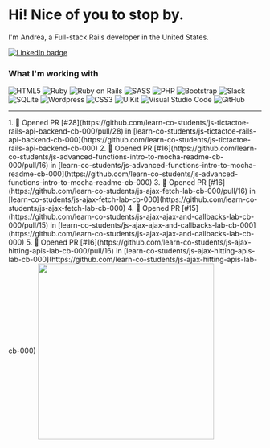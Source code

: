 # Hi! Nice of you to stop by.

I'm Andrea, a Full-stack Rails developer in the United States.

<a href="https://linkedin.com/in/andrea-jasper" target="blank"><img align="center" src="https://img.shields.io/badge/LinkedIn-0077B5?style=for-the-badge&logo=linkedin&logoColor=white" alt="LinkedIn badge" /></a>

### What I'm working with
<img alt="HTML5" src="https://img.shields.io/badge/-HTML5-E34F26?style=flat-square&logo=html5&logoColor=white" /> <img alt="Ruby" src="https://img.shields.io/badge/-RUBY-CC342D?style=flat-square&logo=ruby&logoColor=white" />  <img alt="Ruby on Rails" src="https://img.shields.io/badge/-RUBY_ON_RAILS-CC0000?style=flat-square&logo=ruby-on-rails&logoColor=white" /> <img alt="SASS" src="https://img.shields.io/badge/-SASS-CC6699?style=flat-square&logo=sass&logoColor=white" /> <img alt="PHP" src="https://img.shields.io/badge/-PHP-777BB4?style=flat-square&logo=php&logoColor=white" /> <img alt="Bootstrap" src="https://img.shields.io/badge/-BOOTSTRAP-7952B3?style=flat-square&logo=bootstrap&logoColor=white" /> <img alt="Slack" src="https://img.shields.io/badge/-SLACK-4A154B?style=flat-square&logo=slack&logoColor=white" /> <img alt="SQLite" src="https://img.shields.io/badge/-SQLITE-003B57?style=flat-square&logo=sqlite&logoColor=white" /> <img alt="Wordpress" src="https://img.shields.io/badge/-WORDPRESS-21759B?style=flat-square&logo=wordpress&logoColor=white" /> <img alt="CSS3" src="https://img.shields.io/badge/-CSS3-1572B6?style=flat-square&logo=css3&logoColor=white" /> <img alt="UIKit" src="https://img.shields.io/badge/-UIKIT-2396F3?style=flat-square&logo=uikit&logoColor=white" />
<img alt="Visual Studio Code" src="https://img.shields.io/badge/-VISUAL_STUDIO_CODE-2396F3?style=flat-square&logo=visual-studio-code&logoColor=white" /> <img alt="GitHub" src="https://img.shields.io/badge/-GITHUB-181717?style=flat-square&logo=github&logoColor=white" />

---

<p align=left>
  <!--<a href="https://github.com/andreajasper/github-readme-stats" title="Go to Source">-->
    <!--START_SECTION:activity-->
1. 💪 Opened PR [#28](https://github.com/learn-co-students/js-tictactoe-rails-api-backend-cb-000/pull/28) in [learn-co-students/js-tictactoe-rails-api-backend-cb-000](https://github.com/learn-co-students/js-tictactoe-rails-api-backend-cb-000)
2. 💪 Opened PR [#16](https://github.com/learn-co-students/js-advanced-functions-intro-to-mocha-readme-cb-000/pull/16) in [learn-co-students/js-advanced-functions-intro-to-mocha-readme-cb-000](https://github.com/learn-co-students/js-advanced-functions-intro-to-mocha-readme-cb-000)
3. 💪 Opened PR [#16](https://github.com/learn-co-students/js-ajax-fetch-lab-cb-000/pull/16) in [learn-co-students/js-ajax-fetch-lab-cb-000](https://github.com/learn-co-students/js-ajax-fetch-lab-cb-000)
4. 💪 Opened PR [#15](https://github.com/learn-co-students/js-ajax-ajax-and-callbacks-lab-cb-000/pull/15) in [learn-co-students/js-ajax-ajax-and-callbacks-lab-cb-000](https://github.com/learn-co-students/js-ajax-ajax-and-callbacks-lab-cb-000)
5. 💪 Opened PR [#16](https://github.com/learn-co-students/js-ajax-hitting-apis-lab-cb-000/pull/16) in [learn-co-students/js-ajax-hitting-apis-lab-cb-000](https://github.com/learn-co-students/js-ajax-hitting-apis-lab-cb-000)
<!--END_SECTION:activity-->
    <img width="350" align="center" src="https://github-readme-stats.vercel.app/api?username=andreajasper&show_icons=true&theme=vision-friendly-dark">
  </a>
</p>
